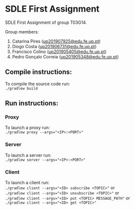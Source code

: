 # SDLE First Assignment

SDLE First Assignment of group T03G14.

Group members:

1. Catarina Pires (up201907925@edu.fe.up.pt)
2. Diogo Costa (up201906731@edu.fe.up.pt)
3. Francisco Colino (up201905405@edu.fe.up.pt)
4. Pedro Gonçalo Correia (up201905348@edu.fe.up.pt)

## Compile instructions:
To compile the source code run: \
```./gradlew build```

## Run instructions:

### Proxy
To launch a proxy run: \
```./gradlew proxy --args="<IP>:<PORT>"```

### Server
To launch a server run: \
```./gradlew server --args="<IP>:<PORT>"```

### Client
To launch a client run: \
```./gradlew client --args="<ID> subscribe <TOPIC>"``` or\
```./gradlew client --args="<ID> unsubscribe <TOPIC>"``` or\
```./gradlew client --args="<ID> put <TOPIC> MESSAGE_PATH"``` or\
```./gradlew client --args="<ID> get <TOPIC>"```